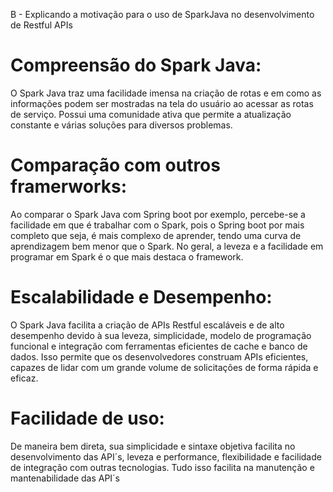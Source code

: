 B - Explicando a motivação para o uso de SparkJava no desenvolvimento de Restful APIs

# Compreensão do Spark Java:
O Spark Java traz uma facilidade imensa na criação de rotas
e em como as informações podem ser mostradas na tela do
usuário ao acessar as rotas de serviço. Possui uma
comunidade ativa que permite a atualização constante e
várias soluções para diversos problemas.

# Comparação com outros framerworks:
Ao comparar o Spark Java com Spring boot por exemplo,
percebe-se a facilidade em que é trabalhar com o Spark, pois
o Spring boot por mais completo que seja, é mais complexo
de aprender, tendo uma curva de aprendizagem bem menor
que o Spark. No geral, a leveza e a facilidade em programar
em Spark é o que mais destaca o framework.

# Escalabilidade e Desempenho:
O Spark Java facilita a criação de APIs Restful escaláveis e
de alto desempenho devido à sua leveza, simplicidade,
modelo de programação funcional e integração com
ferramentas eficientes de cache e banco de dados. Isso
permite que os desenvolvedores construam APIs eficientes,
capazes de lidar com um grande volume de solicitações de
forma rápida e eficaz.

# Facilidade de uso:
De maneira bem direta, sua simplicidade e sintaxe objetiva
facilita no desenvolvimento das API´s, leveza e performance,
flexibilidade e facilidade de integração com outras
tecnologias. Tudo isso facilita na manutenção e
mantenabilidade das API´s

